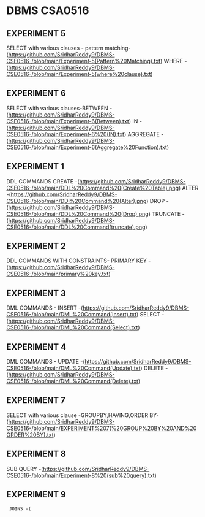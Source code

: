 # DBMS CSA0516
## EXPERIMENT 5
 SELECT with various clauses - pattern matching-(https://github.com/SridharReddy9/DBMS-CSE0516-/blob/main/Experiment-5(Pattern%20Matching).txt)
                               WHERE - (https://github.com/SridharReddy9/DBMS-CSE0516-/blob/main/Experiment-5(where%20clause).txt)
## EXPERIMENT 6
  SELECT with various clauses-BETWEEN -(https://github.com/SridharReddy9/DBMS-CSE0516-/blob/main/Experiment-6(Between).txt)
                              IN - (https://github.com/SridharReddy9/DBMS-CSE0516-/blob/main/Experiment-6%20(IN).txt)
                              AGGREGATE - (https://github.com/SridharReddy9/DBMS-CSE0516-/blob/main/Experiment-6(Aggregate%20Function).txt)
## EXPERIMENT 1
   DDL COMMANDS
                           CREATE -(https://github.com/SridharReddy9/DBMS-CSE0516-/blob/main/DDL%20Command%20(Create%20Table).png)
                           ALTER -(https://github.com/SridharReddy9/DBMS-CSE0516-/blob/main/DDl%20Command%20(Alter).png)
                           DROP -(https://github.com/SridharReddy9/DBMS-CSE0516-/blob/main/DDL%20Command%20(Drop).png)
                           TRUNCATE -(https://github.com/SridharReddy9/DBMS-CSE0516-/blob/main/DDL%20Command(truncate).png)
## EXPERIMENT 2
   DDL COMMANDS WITH CONSTRAINTS- PRIMARY KEY -(https://github.com/SridharReddy9/DBMS-CSE0516-/blob/main/primary%20key.txt)
## EXPERIMENT 3
   DML COMMANDS - INSERT -(https://github.com/SridharReddy9/DBMS-CSE0516-/blob/main/DML%20Command(Insert).txt)
                  SELECT -(https://github.com/SridharReddy9/DBMS-CSE0516-/blob/main/DML%20Command(Select).txt)
## EXPERIMENT 4
   DML COMMANDS - UPDATE -(https://github.com/SridharReddy9/DBMS-CSE0516-/blob/main/DML%20Command(Update).txt)
                  DELETE -(https://github.com/SridharReddy9/DBMS-CSE0516-/blob/main/DML%20Command(Delete).txt)
## EXPERIMENT 7
   SELECT with various clause -GROUPBY,HAVING,ORDER BY- (https://github.com/SridharReddy9/DBMS-CSE0516-/blob/main/EXPERIMENT%207(%20GROUP%20BY%20AND%20ORDER%20BY).txt)
## EXPERIMENT 8
   SUB QUERY -(https://github.com/SridharReddy9/DBMS-CSE0516-/blob/main/Experiment-8%20(sub%20query).txt)
## EXPERIMENT 9
     JOINS -(
